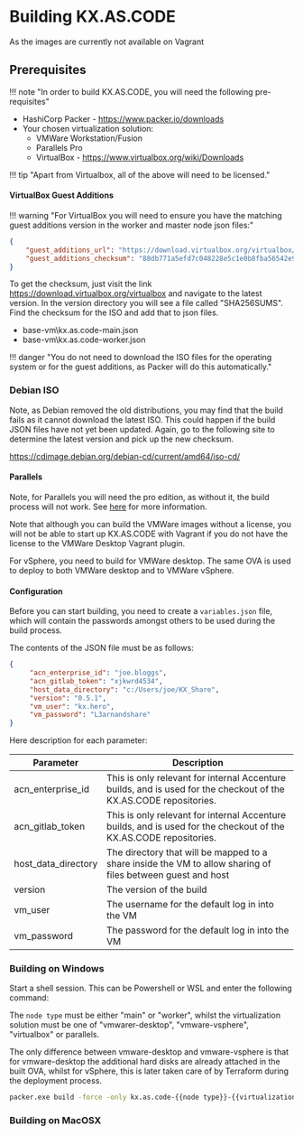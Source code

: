 # Building KX.AS.CODE

As the images are currently not available on Vagrant

## Prerequisites

!!! note "In order to build KX.AS.CODE, you will need the following pre-requisites"

- HashiCorp Packer - https://www.packer.io/downloads
- Your chosen virtualization solution:
  - VMWare Workstation/Fusion
  - Parallels Pro
  - VirtualBox - https://www.virtualbox.org/wiki/Downloads



!!! tip "Apart from Virtualbox, all of the above will need to be licensed."

#### VirtualBox Guest Additions

!!! warning "For VirtualBox you will need to ensure you have the matching guest additions version in the worker and master node json files:"

```json
{
	"guest_additions_url": "https://download.virtualbox.org/virtualbox/6.1.16/VBoxGuestAdditions_6.1.16.iso",
	"guest_additions_checksum": "88db771a5efd7c048228e5c1e0b8fba56542e9d8c1b75f7af5b0c4cf334f0584"
}
```

To get the checksum, just visit the link https://download.virtualbox.org/virtualbox and navigate to the latest version. In the version directory you will see a file called "SHA256SUMS". Find the checksum for the ISO and add that to json files.

- base-vm\kx.as.code-main.json
- base-vm\kx.as.code-worker.json

!!! danger "You do not need to download the ISO files for the operating system or for the guest additions, as Packer will do this automatically."

### Debian ISO

Note, as Debian removed the old distributions, you may find that the build fails as it cannot download the latest ISO. This could happen if the build JSON files have not yet been updated. Again, go to the following site to determine the latest version and pick up the new checksum.

https://cdimage.debian.org/debian-cd/current/amd64/iso-cd/



#### Parallels

Note, for Parallels you will need the pro edition, as without it, the build process will not work. See [here](https://www.packer.io/docs/builders/parallels) for more information.

Note that although you can build the VMWare images without a license, you will not be able to start up KX.AS.CODE with Vagrant if you do not have the license to the VMWare Desktop Vagrant plugin.

For vSphere, you need to build for VMWare desktop. The same OVA is used to deploy to both VMWare desktop and to VMWare vSphere.

#### Configuration

Before you can start building, you need to create a `variables.json` file, which will contain the passwords amongst others to be used during the build process.

The contents of the JSON file must be as follows:

```json
{
     "acn_enterprise_id": "joe.bloggs",
     "acn_gitlab_token": "xjkwrd4534",
     "host_data_directory": "c:/Users/joe/KX_Share",
     "version": "0.5.1",
     "vm_user": "kx.hero",
     "vm_password": "L3arnandshare"
}
```



Here description for each parameter:

| Parameter           | Description                                                  |
| ------------------- | ------------------------------------------------------------ |
| acn_enterprise_id   | This is only relevant for internal Accenture builds, and is used for the checkout of the KX.AS.CODE repositories. |
| acn_gitlab_token    | This is only relevant for internal Accenture builds, and is used for the checkout of the KX.AS.CODE repositories. |
| host_data_directory | The directory that will be mapped to a share inside the VM to allow sharing of files between guest and host |
| version             | The version of the build                                     |
| vm_user             | The username for the default log in into the VM              |
| vm_password         | The password for the default log in into the VM              |



### Building on Windows



Start a shell session. This can be Powershell or WSL and enter the following command:

The `node type` must be either "main" or "worker", whilst the virtualization solution must be one of "vmwarer-desktop", "vmware-vsphere", "virtualbox" or parallels.

The only difference between vmware-desktop and vmware-vsphere is that for vmware-desktop the additional hard disks are already attached in the built OVA, whilst for vSphere, this is later taken care of by Terraform during the deployment process.

```bash
packer.exe build -force -only kx.as.code-{{node type}}-{{virtualization}}-desktop -var-file variables.json ./kx.as.code-main.json
```













### Building on MacOSX
